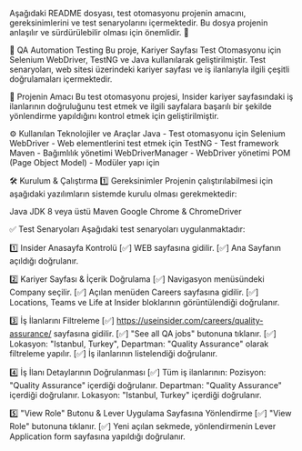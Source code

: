 
Aşağıdaki README dosyası, test otomasyonu projenin amacını, gereksinimlerini ve test senaryolarını içermektedir. Bu dosya projenin anlaşılır ve sürdürülebilir olması için önemlidir. 🎯

📝 QA Automation Testing
Bu proje, Kariyer Sayfası Test Otomasyonu için Selenium WebDriver, TestNG ve Java kullanılarak geliştirilmiştir.
Test senaryoları, web sitesi üzerindeki kariyer sayfası ve iş ilanlarıyla ilgili çeşitli doğrulamaları içermektedir.

📌 Projenin Amacı
Bu test otomasyonu projesi, Insider kariyer sayfasındaki iş ilanlarının doğruluğunu test etmek ve ilgili sayfalara başarılı bir şekilde yönlendirme yapıldığını kontrol etmek için geliştirilmiştir.

⚙️ Kullanılan Teknolojiler ve Araçlar
Java - Test otomasyonu için
Selenium WebDriver - Web elementlerini test etmek için
TestNG - Test framework
Maven - Bağımlılık yönetimi
WebDriverManager - WebDriver yönetimi
POM (Page Object Model) - Modüler yapı için

🛠️ Kurulum & Çalıştırma
1️⃣ Gereksinimler
Projenin çalıştırılabilmesi için aşağıdaki yazılımların sistemde kurulu olması gerekmektedir:

Java JDK 8 veya üstü
Maven
Google Chrome & ChromeDriver

✅ Test Senaryoları
Aşağıdaki test senaryoları uygulanmaktadır:

1️⃣ Insider Anasayfa Kontrolü
[✅] WEB sayfasına gidilir.
[✅] Ana Sayfanın açıldığı doğrulanır.

2️⃣ Kariyer Sayfası & İçerik Doğrulama
[✅] Navigasyon menüsündeki Company seçilir.
[✅] Açılan menüden Careers sayfasına gidilir.
[✅] Locations, Teams ve Life at Insider bloklarının görüntülendiği doğrulanır.

3️⃣ İş İlanlarını Filtreleme
[✅] https://useinsider.com/careers/quality-assurance/ sayfasına gidilir.
[✅] "See all QA jobs" butonuna tıklanır.
[✅] Lokasyon: "Istanbul, Turkey", Departman: "Quality Assurance" olarak filtreleme yapılır.
[✅] İş ilanlarının listelendiği doğrulanır.

4️⃣ İş İlanı Detaylarının Doğrulanması
[✅] Tüm iş ilanlarının:
Pozisyon: "Quality Assurance" içerdiği doğrulanır.
Departman: "Quality Assurance" içerdiği doğrulanır.
Lokasyon: "Istanbul, Turkey" içerdiği doğrulanır.

5️⃣ "View Role" Butonu & Lever Uygulama Sayfasına Yönlendirme
[✅] "View Role" butonuna tıklanır.
[✅] Yeni açılan sekmede, yönlendirmenin Lever Application form sayfasına yapıldığı doğrulanır.

